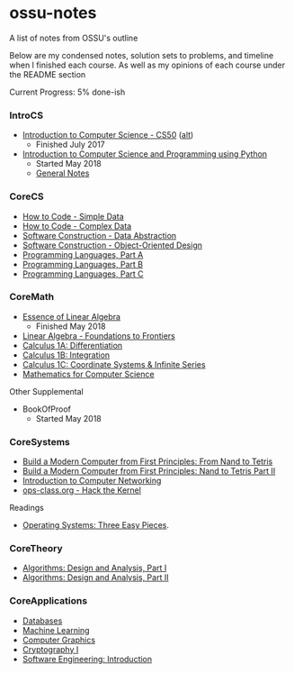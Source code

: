 # ossu-notes

A list of notes from OSSU's outline

Below are my condensed notes, solution sets to problems, and timeline when I finished each course. As well as my opinions of each course under the README section

Current Progress: 5% done-ish

### IntroCS

- [Introduction to Computer Science - CS50](https://www.edx.org/course/introduction-computer-science-harvardx-cs50x#!) ([alt](https://cs50.harvard.edu/))
  * Finished July 2017
- [Introduction to Computer Science and Programming using Python](https://www.edx.org/course/introduction-computer-science-mitx-6-00-1x-10)
  * Started May 2018
  * [General Notes](intro-to-cs-with-python/README.md)

### CoreCS

- [How to Code - Simple Data](https://www.edx.org/course/how-code-simple-data-ubcx-htc1x)
- [How to Code - Complex Data](https://www.edx.org/course/how-code-complex-data-ubcx-htc2x)
- [Software Construction - Data Abstraction](https://www.edx.org/course/software-construction-data-abstraction-ubcx-softconst1x)
- [Software Construction - Object-Oriented Design](https://www.edx.org/course/software-construction-object-oriented-ubcx-softconst2x)
- [Programming Languages, Part A](https://www.coursera.org/learn/programming-languages)
- [Programming Languages, Part B](https://www.coursera.org/learn/programming-languages-part-b)
- [Programming Languages, Part C](https://www.coursera.org/learn/programming-languages-part-c)

### CoreMath

- [Essence of Linear Algebra](https://www.youtube.com/playlist?list=PLZHQObOWTQDPD3MizzM2xVFitgF8hE_ab)
  * Finished May 2018
- [Linear Algebra - Foundations to Frontiers](https://www.edx.org/course/linear-algebra-foundations-frontiers-utaustinx-ut-5-04x#!)
- [Calculus 1A: Differentiation](https://www.edx.org/course/calculus-1a-differentiation-mitx-18-01-1x-0)
- [Calculus 1B: Integration](https://www.edx.org/course/calculus-1b-integration-mitx-18-01-2x-0)
- [Calculus 1C: Coordinate Systems & Infinite Series](https://www.edx.org/course/calculus-1c-coordinate-systems-infinite-mitx-18-01-3x-0)
- [Mathematics for Computer Science](https://ocw.mit.edu/courses/electrical-engineering-and-computer-science/6-042j-mathematics-for-computer-science-spring-2015/index.htm)

Other Supplemental

- BookOfProof
  * Started May 2018

### CoreSystems

- [Build a Modern Computer from First Principles: From Nand to Tetris](https://www.coursera.org/learn/build-a-computer)
- [Build a Modern Computer from First Principles: Nand to Tetris Part II ](https://www.coursera.org/learn/nand2tetris2)
- [Introduction to Computer Networking](https://lagunita.stanford.edu/courses/Engineering/Networking-SP/SelfPaced/about)
- [ops-class.org - Hack the Kernel](https://www.ops-class.org/)

Readings

- [Operating Systems: Three Easy Pieces](http://pages.cs.wisc.edu/~remzi/OSTEP/).

### CoreTheory

- [Algorithms: Design and Analysis, Part I](https://lagunita.stanford.edu/courses/course-v1:Engineering+Algorithms1+SelfPaced/about)
- [Algorithms: Design and Analysis, Part II](https://lagunita.stanford.edu/courses/course-v1:Engineering+Algorithms2+SelfPaced/about)

### CoreApplications

- [Databases](https://lagunita.stanford.edu/courses/DB/2014/SelfPaced/about)
- [Machine Learning](https://www.coursera.org/learn/machine-learning)
- [Computer Graphics](https://www.edx.org/course/computer-graphics-uc-san-diegox-cse167x)
- [Cryptography I](https://www.coursera.org/course/crypto)
- [Software Engineering: Introduction](https://www.edx.org/course/software-engineering-introduction-ubcx-softeng1x)
